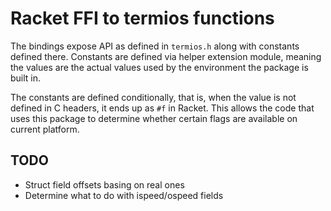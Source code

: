 # Racket FFI to termios functions

The bindings expose API as defined in `termios.h` along with constants defined there. Constants are defined via helper extension module, meaning the values are the actual values used by the environment the package is built in.

The constants are defined conditionally, that is, when the value is not defined in C headers, it ends up as `#f` in Racket. This allows the code that uses this package to determine whether certain flags are available on current platform.

## TODO
* Struct field offsets basing on real ones
* Determine what to do with ispeed/ospeed fields
